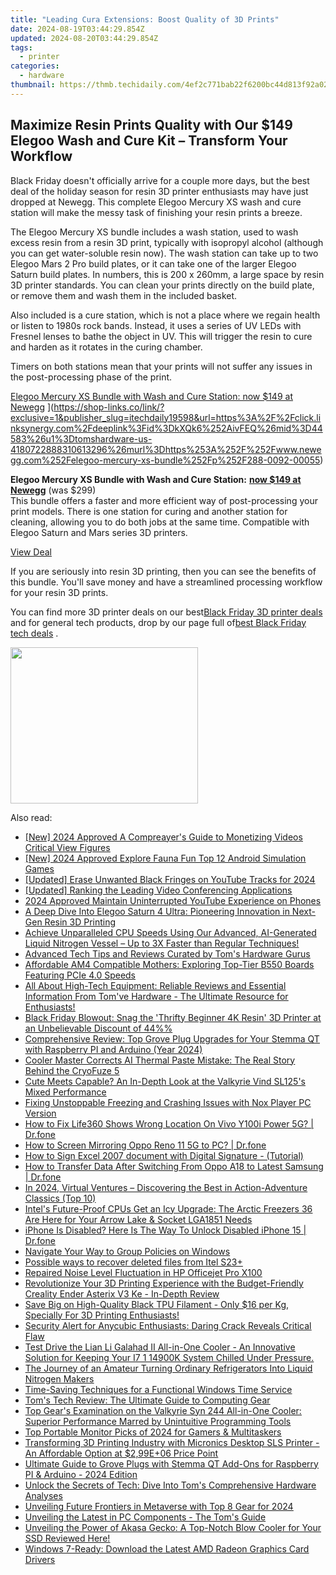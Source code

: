 ```yaml
---
title: "Leading Cura Extensions: Boost Quality of 3D Prints"
date: 2024-08-19T03:44:29.854Z
updated: 2024-08-20T03:44:29.854Z
tags:
  - printer
categories:
  - hardware
thumbnail: https://thmb.techidaily.com/4ef2c771bab22f6200bc44d813f92a02921f5f21bf6a98c572d8bb4387a16041.png
---
```


## Maximize Resin Prints Quality with Our $149 Elegoo Wash and Cure Kit – Transform Your Workflow

Black Friday doesn't officially arrive for a couple more days, but the best deal of the holiday season for resin 3D printer enthusiasts may have just dropped at Newegg. This complete Elegoo Mercury XS wash and cure station will make the messy task of finishing your resin prints a breeze.

 The Elegoo Mercury XS bundle includes a wash station, used to wash excess resin from a resin 3D print, typically with isopropyl alcohol (although you can get water-soluble resin now). The wash station can take up to two Elegoo Mars 2 Pro build plates, or it can take one of the larger Elegoo Saturn build plates. In numbers, this is 200 x 260mm, a large space by resin 3D printer standards. You can clean your prints directly on the build plate, or remove them and wash them in the included basket.

 Also included is a cure station, which is not a place where we regain health or listen to 1980s rock bands. Instead, it uses a series of UV LEDs with Fresnel lenses to bathe the object in UV. This will trigger the resin to cure and harden as it rotates in the curing chamber.

 Timers on both stations mean that your prints will not suffer any issues in the post-processing phase of the print.

[Elegoo Mercury XS Bundle with Wash and Cure Station:&nbsp;now $149 at Newegg](https://cdn.mos.cms.futurecdn.net/EGkXXSGTDJaAQi9Ype43cc-200-100.jpg "Elegoo Mercury XS Bundle with Wash and Cure Station:&nbsp;now $149 at Newegg") ](https://shop-links.co/link/?exclusive=1&publisher_slug=itechdaily19598&url=https%3A%2F%2Fclick.linksynergy.com%2Fdeeplink%3Fid%3DkXQk6%252AivFEQ%26mid%3D44583%26u1%3Dtomshardware-us-4180722888310613296%26murl%3Dhttps%253A%252F%252Fwww.newegg.com%252Felegoo-mercury-xs-bundle%252Fp%252F288-0092-00055)

 **Elegoo Mercury XS Bundle with Wash and Cure Station:** [**now $149 at Newegg**](https://shop-links.co/link/?exclusive=1&publisher_slug=itechdaily19598&url=https%3A%2F%2Fclick.linksynergy.com%2Fdeeplink%3Fid%3DkXQk6%252AivFEQ%26mid%3D44583%26u1%3Dtomshardware-us-4658200186201754458%26murl%3Dhttps%253A%252F%252Fwww.newegg.com%252Felegoo-mercury-xs-bundle%252Fp%252F288-0092-00055)  (was $299)  
 This bundle offers a faster and more efficient way of post-processing your print models. There is one station for curing and another station for cleaning, allowing you to do both jobs at the same time. Compatible with Elegoo Saturn and Mars series 3D printers.

[View Deal](https://shop-links.co/link/?exclusive=1&publisher_slug=itechdaily19598&url=https%3A%2F%2Fclick.linksynergy.com%2Fdeeplink%3Fid%3DkXQk6%252AivFEQ%26mid%3D44583%26u1%3Dtomshardware-us-4180722888310613296%26murl%3Dhttps%253A%252F%252Fwww.newegg.com%252Felegoo-mercury-xs-bundle%252Fp%252F288-0092-00055)

 If you are seriously into resin 3D printing, then you can see the benefits of this bundle. You'll save money and have a streamlined processing workflow for your resin 3D prints.

 You can find more 3D printer deals on our best[Black Friday 3D printer deals](https://www.tomshardware.com/news/best-3d-printer-deals) and for general tech products, drop by our page full of[best Black Friday tech deals](https://www.tomshardware.com/news/best-deals-on-tech) .

<ins class="adsbygoogle"
     style="display:block"
     data-ad-format="autorelaxed"
     data-ad-client="ca-pub-7571918770474297"
     data-ad-slot="1223367746"></ins>



<ins class="adsbygoogle"
     style="display:block"
     data-ad-client="ca-pub-7571918770474297"
     data-ad-slot="8358498916"
     data-ad-format="auto"
     data-full-width-responsive="true"></ins>

<!-- affiliate ads begin -->
<a href="https://printrendy.pxf.io/c/5597632/1453719/17020" target="_top" id="1453719"><img src="//a.impactradius-go.com/display-ad/17020-1453719" border="0" alt="" width="300" height="250"/></a><img height="0" width="0" src="https://imp.pxf.io/i/5597632/1453719/17020" style="position:absolute;visibility:hidden;" border="0" />
<!-- affiliate ads end -->
<span class="atpl-alsoreadstyle">Also read:</span>
<div><ul>
<li><a href="https://facebook-record-videos.techidaily.com/new-2024-approved-a-compreayers-guide-to-monetizing-videos-critical-view-figures/"><u>[New] 2024 Approved  A Compreayer's Guide to Monetizing Videos  Critical View Figures</u></a></li>
<li><a href="https://screen-recording.techidaily.com/new-2024-approved-explore-fauna-fun-top-12-android-simulation-games/"><u>[New] 2024 Approved  Explore Fauna Fun  Top 12 Android Simulation Games</u></a></li>
<li><a href="https://facebook-video-share.techidaily.com/updated-erase-unwanted-black-fringes-on-youtube-tracks-for-2024/"><u>[Updated] Erase Unwanted Black Fringes on YouTube Tracks for 2024</u></a></li>
<li><a href="https://remote-screen-capture.techidaily.com/updated-ranking-the-leading-video-conferencing-applications/"><u>[Updated] Ranking the Leading Video Conferencing Applications</u></a></li>
<li><a href="https://youtube-help.techidaily.com/2024-approved-maintain-uninterrupted-youtube-experience-on-phones/"><u>2024 Approved  Maintain Uninterrupted YouTube Experience on Phones</u></a></li>
<li><a href="https://hardware-tips.techidaily.com/a-deep-dive-into-elegoo-saturn-4-ultra-pioneering-innovation-in-next-gen-resin-3d-printing/"><u>A Deep Dive Into Elegoo Saturn 4 Ultra: Pioneering Innovation in Next-Gen Resin 3D Printing</u></a></li>
<li><a href="https://hardware-tips.techidaily.com/1723175725171-achieve-unparalleled-cpu-speeds-using-our-advanced-ai-generated-liquid-nitrogen-vessel-up-to-3x-faster-than-regular-techniques/"><u>Achieve Unparalleled CPU Speeds Using Our Advanced, AI-Generated Liquid Nitrogen Vessel – Up to 3X Faster than Regular Techniques!</u></a></li>
<li><a href="https://hardware-tips.techidaily.com/advanced-tech-tips-and-reviews-curated-by-toms-hardware-gurus/"><u>Advanced Tech Tips and Reviews Curated by Tom's Hardware Gurus</u></a></li>
<li><a href="https://hardware-tips.techidaily.com/affordable-am4-compatible-mothers-exploring-top-tier-b550-boards-featuring-pcie-40-speeds/"><u>Affordable AM4 Compatible Mothers: Exploring Top-Tier B550 Boards Featuring PCIe 4.0 Speeds</u></a></li>
<li><a href="https://hardware-tips.techidaily.com/1723125184864-all-about-high-tech-equipment-reliable-reviews-and-essential-information-from-tomve-hardware-the-ultimate-resource-for-enthusiasts/"><u>All About High-Tech Equipment: Reliable Reviews and Essential Information From Tom've Hardware - The Ultimate Resource for Enthusiasts!</u></a></li>
<li><a href="https://hardware-tips.techidaily.com/black-friday-blowout-snag-the-thrifty-beginner-4k-resin-3d-printer-at-an-unbelievable-discount-of-44/"><u>Black Friday Blowout: Snag the 'Thrifty Beginner 4K Resin' 3D Printer at an Unbelievable Discount of 44%%</u></a></li>
<li><a href="https://hardware-tips.techidaily.com/comprehensive-review-top-grove-plug-upgrades-for-your-stemma-qt-with-raspberry-pi-and-arduino-year-2024/"><u>Comprehensive Review: Top Grove Plug Upgrades for Your Stemma QT with Raspberry PI and Arduino (Year 2024)</u></a></li>
<li><a href="https://hardware-tips.techidaily.com/cooler-master-corrects-ai-thermal-paste-mistake-the-real-story-behind-the-cryofuze-5/"><u>Cooler Master Corrects AI Thermal Paste Mistake: The Real Story Behind the CryoFuze 5</u></a></li>
<li><a href="https://hardware-tips.techidaily.com/cute-meets-capable-an-in-depth-look-at-the-valkyrie-vind-sl125s-mixed-performance/"><u>Cute Meets Capable? An In-Depth Look at the Valkyrie Vind SL125's Mixed Performance</u></a></li>
<li><a href="https://win-able.techidaily.com/fixing-unstoppable-freezing-and-crashing-issues-with-nox-player-pc-version/"><u>Fixing Unstoppable Freezing and Crashing Issues with Nox Player PC Version</u></a></li>
<li><a href="https://fake-location.techidaily.com/how-to-fix-life360-shows-wrong-location-on-vivo-y100i-power-5g-drfone-by-drfone-virtual-android/"><u>How to Fix Life360 Shows Wrong Location On Vivo Y100i Power 5G? | Dr.fone</u></a></li>
<li><a href="https://screen-mirror.techidaily.com/how-to-screen-mirroring-oppo-reno-11-5g-to-pc-drfone-by-drfone-android/"><u>How to Screen Mirroring Oppo Reno 11 5G to PC? | Dr.fone</u></a></li>
<li><a href="https://blog-min.techidaily.com/how-to-sign-excel-2007-document-with-digital-signature-tutorial-by-ldigisigner-sign-a-excel-sign-a-excel/"><u>How to Sign Excel 2007 document with Digital Signature - (Tutorial)</u></a></li>
<li><a href="https://android-transfer.techidaily.com/how-to-transfer-data-after-switching-from-oppo-a18-to-latest-samsung-drfone-by-drfone-transfer-from-android-transfer-from-android/"><u>How to Transfer Data After Switching From Oppo A18 to Latest Samsung | Dr.fone</u></a></li>
<li><a href="https://video-capture.techidaily.com/in-2024-virtual-ventures-discovering-the-best-in-action-adventure-classics-top-10/"><u>In 2024, Virtual Ventures – Discovering the Best in Action-Adventure Classics (Top 10)</u></a></li>
<li><a href="https://hardware-tips.techidaily.com/1723175680399-intels-future-proof-cpus-get-an-icy-upgrade-the-arctic-freezers-36-are-here-for-your-arrow-lake-and-socket-lga1851-needs/"><u>Intel's Future-Proof CPUs Get an Icy Upgrade: The Arctic Freezers 36 Are Here for Your Arrow Lake & Socket LGA1851 Needs</u></a></li>
<li><a href="https://iphone-unlock.techidaily.com/iphone-is-disabled-here-is-the-way-to-unlock-disabled-iphone-15-drfone-by-drfone-ios/"><u>iPhone Is Disabled? Here Is The Way To Unlock Disabled iPhone 15 | Dr.fone</u></a></li>
<li><a href="https://win11-tips.techidaily.com/navigate-your-way-to-group-policies-on-windows/"><u>Navigate Your Way to Group Policies on Windows</u></a></li>
<li><a href="https://review-topics.techidaily.com/possible-ways-to-recover-deleted-files-from-itel-s23plus-by-fonelab-android-recover-data/"><u>Possible ways to recover deleted files from Itel S23+</u></a></li>
<li><a href="https://printer-issues.techidaily.com/repaired-noise-level-fluctuation-in-hp-officejet-pro-x100/"><u>Repaired Noise Level Fluctuation in HP Officejet Pro X100</u></a></li>
<li><a href="https://hardware-tips.techidaily.com/revolutionize-your-3d-printing-experience-with-the-budget-friendly-creality-ender-asterix-v3-ke-in-depth-review/"><u>Revolutionize Your 3D Printing Experience with the Budget-Friendly Creality Ender Asterix V3 Ke - In-Depth Review</u></a></li>
<li><a href="https://hardware-tips.techidaily.com/save-big-on-high-quality-black-tpu-filament-only-16-per-kg-specially-for-3d-printing-enthusiasts/"><u>Save Big on High-Quality Black TPU Filament - Only $16 per Kg, Specially For 3D Printing Enthusiasts!</u></a></li>
<li><a href="https://hardware-tips.techidaily.com/security-alert-for-anycubic-enthusiasts-daring-crack-reveals-critical-flaw/"><u>Security Alert for Anycubic Enthusiasts: Daring Crack Reveals Critical Flaw</u></a></li>
<li><a href="https://hardware-tips.techidaily.com/1723175722911-test-drive-the-lian-li-galahad-ii-all-in-one-cooler-an-innovative-solution-for-keeping-your-i7-1-14900k-system-chilled-under-pressure/"><u>Test Drive the Lian Li Galahad II All-in-One Cooler - An Innovative Solution for Keeping Your I7 1 14900K System Chilled Under Pressure.</u></a></li>
<li><a href="https://hardware-tips.techidaily.com/the-journey-of-an-amateur-turning-ordinary-refrigerators-into-liquid-nitrogen-makers/"><u>The Journey of an Amateur Turning Ordinary Refrigerators Into Liquid Nitrogen Makers</u></a></li>
<li><a href="https://win11-tips.techidaily.com/time-saving-techniques-for-a-functional-windows-time-service/"><u>Time-Saving Techniques for a Functional Windows Time Service</u></a></li>
<li><a href="https://hardware-tips.techidaily.com/toms-tech-review-the-ultimate-guide-to-computing-gear/"><u>Tom's Tech Review: The Ultimate Guide to Computing Gear</u></a></li>
<li><a href="https://hardware-tips.techidaily.com/top-gears-examination-on-the-valkyrie-syn-244-all-in-one-cooler-superior-performance-marred-by-unintuitive-programming-tools/"><u>Top Gear's Examination on the Valkyrie Syn 244 All-in-One Cooler: Superior Performance Marred by Unintuitive Programming Tools</u></a></li>
<li><a href="https://hardware-tips.techidaily.com/top-portable-monitor-picks-of-2024-for-gamers-and-multitaskers/"><u>Top Portable Monitor Picks of 2024 for Gamers & Multitaskers</u></a></li>
<li><a href="https://hardware-tips.techidaily.com/transforming-3d-printing-industry-with-micronics-desktop-sls-printer-an-affordable-option-at-299eplus06-price-point/"><u>Transforming 3D Printing Industry with Micronics Desktop SLS Printer - An Affordable Option at $2,99E+06 Price Point</u></a></li>
<li><a href="https://hardware-tips.techidaily.com/ultimate-guide-to-grove-plugs-with-stemma-qt-add-ons-for-raspberry-pi-and-arduino-2024-edition/"><u>Ultimate Guide to Grove Plugs with Stemma QT Add-Ons for Raspberry PI & Arduino - 2024 Edition</u></a></li>
<li><a href="https://hardware-tips.techidaily.com/unlock-the-secrets-of-tech-dive-into-toms-comprehensive-hardware-analyses/"><u>Unlock the Secrets of Tech: Dive Into Tom's Comprehensive Hardware Analyses</u></a></li>
<li><a href="https://some-approaches.techidaily.com/unveiling-future-frontiers-in-metaverse-with-top-8-gear-for-2024/"><u>Unveiling Future Frontiers in Metaverse with Top 8 Gear for 2024</u></a></li>
<li><a href="https://hardware-tips.techidaily.com/unveiling-the-latest-in-pc-components-the-toms-guide/"><u>Unveiling the Latest in PC Components - The Tom's Guide</u></a></li>
<li><a href="https://hardware-tips.techidaily.com/unveiling-the-power-of-akasa-gecko-a-top-notch-blow-cooler-for-your-ssd-reviewed-here/"><u>Unveiling the Power of Akasa Gecko: A Top-Notch Blow Cooler for Your SSD Reviewed Here!</u></a></li>
<li><a href="https://hardware-updates.techidaily.com/windows-7-ready-download-the-latest-amd-radeon-graphics-card-drivers/"><u>Windows 7-Ready: Download the Latest AMD Radeon Graphics Card Drivers</u></a></li>
</ul></div>
